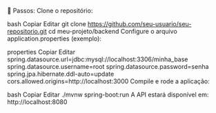 🔧 Passos:
Clone o repositório:

bash
Copiar
Editar
git clone https://github.com/seu-usuario/seu-repositorio.git
cd meu-projeto/backend
Configure o arquivo application.properties (exemplo):

properties
Copiar
Editar
spring.datasource.url=jdbc:mysql://localhost:3306/minha_base
spring.datasource.username=root
spring.datasource.password=senha
spring.jpa.hibernate.ddl-auto=update
cors.allowed.origins=http://localhost:3000
Compile e rode a aplicação:

bash
Copiar
Editar
./mvnw spring-boot:run
A API estará disponível em: http://localhost:8080
